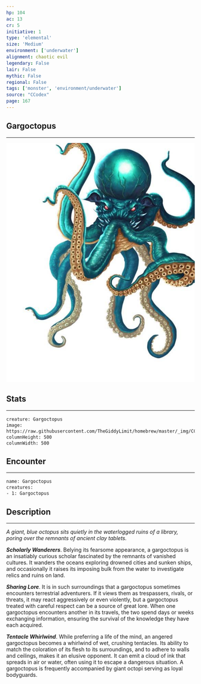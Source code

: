 ```yaml
---
hp: 104
ac: 13
cr: 5
initiative: 1
type: 'elemental'    
size: 'Medium'
environment: ['underwater']
alignment: chaotic evil
legendary: False
lair: False
mythic: False
regional: False
tags: ['monster', 'environment/underwater']
source: "CCodex"
page: 167
---
```


## Gargoctopus
---

![|600](https://raw.githubusercontent.com/TheGiddyLimit/homebrew/master/_img/CCodex/gargoctopus.jpg)

## Stats
---

```statblock
creature: Gargoctopus
image: https://raw.githubusercontent.com/TheGiddyLimit/homebrew/master/_img/CCodex/gargoctopus_token.png
columnHeight: 500
columnWidth: 500
```

## Encounter
---

```encounter-table
name: Gargoctopus
creatures:
- 1: Gargoctopus
```

## Description
---
_A giant, blue octopus sits quietly in the waterlogged ruins of a library, poring over the remnants of ancient clay tablets._

**_Scholarly Wanderers_**. Belying its fearsome appearance, a gargoctopus is an insatiably curious scholar fascinated by the remnants of vanished cultures. It wanders the oceans exploring drowned cities and sunken ships, and occasionally it raises its imposing bulk from the water to investigate relics and ruins on land.


**_Sharing Lore_**. It is in such surroundings that a gargoctopus sometimes encounters terrestrial adventurers. If it views them as trespassers, rivals, or threats, it may react aggressively or even violently, but a gargoctopus treated with careful respect can be a source of great lore. When one gargoctopus encounters another in its travels, the two spend days or weeks exchanging information, ensuring the survival of the knowledge they have each acquired.


**_Tentacle Whirlwind_**. While preferring a life of the mind, an angered gargoctopus becomes a whirlwind of wet, crushing tentacles. Its ability to match the coloration of its flesh to its surroundings, and to adhere to walls and ceilings, makes it an elusive opponent. It can emit a cloud of ink that spreads in air or water, often using it to escape a dangerous situation. A gargoctopus is frequently accompanied by giant octopi serving as loyal bodyguards.






